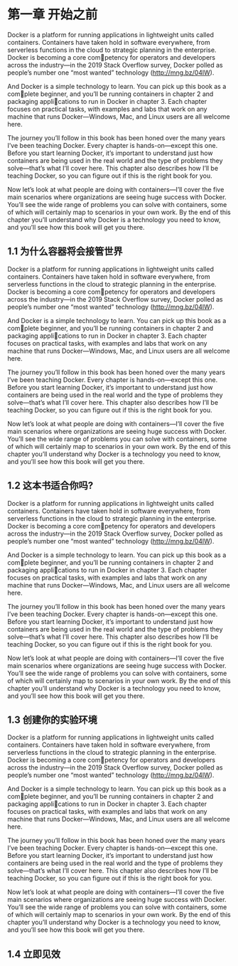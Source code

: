# 第一章 开始之前

Docker is a platform for running applications in lightweight units called containers.
Containers have taken hold in software everywhere, from serverless functions in
the cloud to strategic planning in the enterprise. Docker is becoming a core competency for operators and developers across the industry—in the 2019 Stack
Overflow survey, Docker polled as people’s number one “most wanted” technology
(http://mng.bz/04lW).

 And Docker is a simple technology to learn. You can pick up this book as a complete beginner, and you’ll be running containers in chapter 2 and packaging applications to run in Docker in chapter 3. Each chapter focuses on practical tasks, with
examples and labs that work on any machine that runs Docker—Windows, Mac,
and Linux users are all welcome here.

 The journey you’ll follow in this book has been honed over the many years I’ve
been teaching Docker. Every chapter is hands-on—except this one. Before you start
learning Docker, it’s important to understand just how containers are being used in
the real world and the type of problems they solve—that’s what I’ll cover here. This
chapter also describes how I’ll be teaching Docker, so you can figure out if this is
the right book for you. 

 Now let’s look at what people are doing with containers—I’ll cover the five main
scenarios where organizations are seeing huge success with Docker. You’ll see the
wide range of problems you can solve with containers, some of which will certainly
map to scenarios in your own work. By the end of this chapter you’ll understand
why Docker is a technology you need to know, and you’ll see how this book will get
you there.

## 1.1 为什么容器将会接管世界
Docker is a platform for running applications in lightweight units called containers.
Containers have taken hold in software everywhere, from serverless functions in
the cloud to strategic planning in the enterprise. Docker is becoming a core competency for operators and developers across the industry—in the 2019 Stack
Overflow survey, Docker polled as people’s number one “most wanted” technology
(http://mng.bz/04lW).

 And Docker is a simple technology to learn. You can pick up this book as a complete beginner, and you’ll be running containers in chapter 2 and packaging applications to run in Docker in chapter 3. Each chapter focuses on practical tasks, with
examples and labs that work on any machine that runs Docker—Windows, Mac,
and Linux users are all welcome here.

 The journey you’ll follow in this book has been honed over the many years I’ve
been teaching Docker. Every chapter is hands-on—except this one. Before you start
learning Docker, it’s important to understand just how containers are being used in
the real world and the type of problems they solve—that’s what I’ll cover here. This
chapter also describes how I’ll be teaching Docker, so you can figure out if this is
the right book for you. 

 Now let’s look at what people are doing with containers—I’ll cover the five main
scenarios where organizations are seeing huge success with Docker. You’ll see the
wide range of problems you can solve with containers, some of which will certainly
map to scenarios in your own work. By the end of this chapter you’ll understand
why Docker is a technology you need to know, and you’ll see how this book will get
you there.
## 1.2 这本书适合你吗?
Docker is a platform for running applications in lightweight units called containers.
Containers have taken hold in software everywhere, from serverless functions in
the cloud to strategic planning in the enterprise. Docker is becoming a core competency for operators and developers across the industry—in the 2019 Stack
Overflow survey, Docker polled as people’s number one “most wanted” technology
(http://mng.bz/04lW).

 And Docker is a simple technology to learn. You can pick up this book as a complete beginner, and you’ll be running containers in chapter 2 and packaging applications to run in Docker in chapter 3. Each chapter focuses on practical tasks, with
examples and labs that work on any machine that runs Docker—Windows, Mac,
and Linux users are all welcome here.

 The journey you’ll follow in this book has been honed over the many years I’ve
been teaching Docker. Every chapter is hands-on—except this one. Before you start
learning Docker, it’s important to understand just how containers are being used in
the real world and the type of problems they solve—that’s what I’ll cover here. This
chapter also describes how I’ll be teaching Docker, so you can figure out if this is
the right book for you. 

 Now let’s look at what people are doing with containers—I’ll cover the five main
scenarios where organizations are seeing huge success with Docker. You’ll see the
wide range of problems you can solve with containers, some of which will certainly
map to scenarios in your own work. By the end of this chapter you’ll understand
why Docker is a technology you need to know, and you’ll see how this book will get
you there.
## 1.3 创建你的实验环境
Docker is a platform for running applications in lightweight units called containers.
Containers have taken hold in software everywhere, from serverless functions in
the cloud to strategic planning in the enterprise. Docker is becoming a core competency for operators and developers across the industry—in the 2019 Stack
Overflow survey, Docker polled as people’s number one “most wanted” technology
(http://mng.bz/04lW).

 And Docker is a simple technology to learn. You can pick up this book as a complete beginner, and you’ll be running containers in chapter 2 and packaging applications to run in Docker in chapter 3. Each chapter focuses on practical tasks, with
examples and labs that work on any machine that runs Docker—Windows, Mac,
and Linux users are all welcome here.

 The journey you’ll follow in this book has been honed over the many years I’ve
been teaching Docker. Every chapter is hands-on—except this one. Before you start
learning Docker, it’s important to understand just how containers are being used in
the real world and the type of problems they solve—that’s what I’ll cover here. This
chapter also describes how I’ll be teaching Docker, so you can figure out if this is
the right book for you. 

 Now let’s look at what people are doing with containers—I’ll cover the five main
scenarios where organizations are seeing huge success with Docker. You’ll see the
wide range of problems you can solve with containers, some of which will certainly
map to scenarios in your own work. By the end of this chapter you’ll understand
why Docker is a technology you need to know, and you’ll see how this book will get
you there.

## 1.4 立即见效